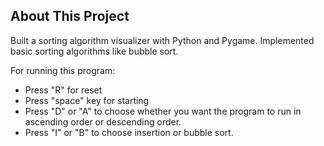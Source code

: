 

## About This Project
Built a sorting algorithm visualizer with Python and Pygame. Implemented basic sorting algorithms like bubble sort.



For running this program:

- Press "R" for reset
- Press "space" key for starting
- Press "D" or "A" to choose whether you want the program to run in ascending order or descending order.
- Press "I" or "B" to choose insertion or bubble sort.
  






